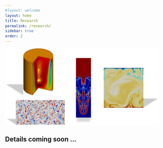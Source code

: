 ```yaml
---
#layout: welcome
layout: home
title: Research
permalink: /research/
sidebar: true
order: 2
---
```


 <img src="/assets/img/Research.png" usemap="#workmap">

 <map name="workmap">
  <area shape="rect" coords="34, 44, 270, 350" href="/vorticity_dominated/">
  <area shape="rect" coords="2025,285, 2448,1974" href="/multiphase/">
  <area shape="rect" coords="312,1485, 1701,2172" href="/geophysical/">
  <area shape="rect" coords="2823,567, 3948,1692" href="/hpc/">
 </map>

## Details coming soon ...
